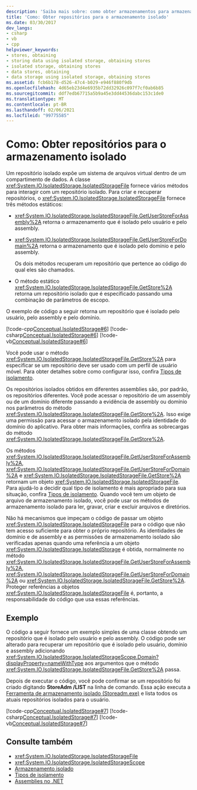 ```yaml
---
description: 'Saiba mais sobre: como obter armazenamentos para armazenamento isolado'
title: 'Como: Obter repositórios para o armazenamento isolado'
ms.date: 03/30/2017
dev_langs:
- csharp
- vb
- cpp
helpviewer_keywords:
- stores, obtaining
- storing data using isolated storage, obtaining stores
- isolated storage, obtaining stores
- data stores, obtaining
- data storage using isolated storage, obtaining stores
ms.assetid: fcb6b178-d526-47c4-b029-e946f880f9db
ms.openlocfilehash: 4d65eb23d4e6935b72dd32926c097f7cf0ab6b85
ms.sourcegitcommit: ddf7edb67715a5b9a45e3dd44536dabc153c1de0
ms.translationtype: MT
ms.contentlocale: pt-BR
ms.lasthandoff: 02/06/2021
ms.locfileid: "99775585"
---
```

# <a name="how-to-obtain-stores-for-isolated-storage"></a>Como: Obter repositórios para o armazenamento isolado

Um repositório isolado expõe um sistema de arquivos virtual dentro de um compartimento de dados. A classe <xref:System.IO.IsolatedStorage.IsolatedStorageFile> fornece vários métodos para interagir com um repositório isolado. Para criar e recuperar repositórios, o <xref:System.IO.IsolatedStorage.IsolatedStorageFile> fornece três métodos estáticos:  
  
- <xref:System.IO.IsolatedStorage.IsolatedStorageFile.GetUserStoreForAssembly%2A> retorna o armazenamento que é isolado pelo usuário e pelo assembly.  
  
- <xref:System.IO.IsolatedStorage.IsolatedStorageFile.GetUserStoreForDomain%2A> retorna o armazenamento que é isolado pelo domínio e pelo assembly.  
  
     Os dois métodos recuperam um repositório que pertence ao código do qual eles são chamados.  
  
- O método estático <xref:System.IO.IsolatedStorage.IsolatedStorageFile.GetStore%2A> retorna um repositório isolado que é especificado passando uma combinação de parâmetros de escopo.  
  
 O exemplo de código a seguir retorna um repositório que é isolado pelo usuário, pelo assembly e pelo domínio.  
  
 [!code-cpp[Conceptual.IsolatedStorage#6](../../../samples/snippets/cpp/VS_Snippets_CLR/conceptual.isolatedstorage/cpp/source6.cpp#6)]
 [!code-csharp[Conceptual.IsolatedStorage#6](../../../samples/snippets/csharp/VS_Snippets_CLR/conceptual.isolatedstorage/cs/source6.cs#6)]
 [!code-vb[Conceptual.IsolatedStorage#6](../../../samples/snippets/visualbasic/VS_Snippets_CLR/conceptual.isolatedstorage/vb/source6.vb#6)]  
  
 Você pode usar o método <xref:System.IO.IsolatedStorage.IsolatedStorageFile.GetStore%2A> para especificar se um repositório deve ser usado com um perfil de usuário móvel. Para obter detalhes sobre como configurar isso, confira [Tipos de isolamento](types-of-isolation.md).  
  
 Os repositórios isolados obtidos em diferentes assemblies são, por padrão, os repositórios diferentes. Você pode acessar o repositório de um assembly ou de um domínio diferente passando a evidência de assembly ou domínio nos parâmetros do método <xref:System.IO.IsolatedStorage.IsolatedStorageFile.GetStore%2A>. Isso exige uma permissão para acessar o armazenamento isolado pela identidade do domínio do aplicativo. Para obter mais informações, confira as sobrecargas do método <xref:System.IO.IsolatedStorage.IsolatedStorageFile.GetStore%2A>.  
  
 Os métodos <xref:System.IO.IsolatedStorage.IsolatedStorageFile.GetUserStoreForAssembly%2A>, <xref:System.IO.IsolatedStorage.IsolatedStorageFile.GetUserStoreForDomain%2A> e <xref:System.IO.IsolatedStorage.IsolatedStorageFile.GetStore%2A> retornam um objeto <xref:System.IO.IsolatedStorage.IsolatedStorageFile>. Para ajudá-lo a decidir qual tipo de isolamento é mais apropriado para sua situação, confira [Tipos de isolamento](types-of-isolation.md). Quando você tem um objeto de arquivo de armazenamento isolado, você pode usar os métodos de armazenamento isolado para ler, gravar, criar e excluir arquivos e diretórios.  
  
 Não há mecanismos que impeçam o código de passar um objeto <xref:System.IO.IsolatedStorage.IsolatedStorageFile> para o código que não tem acesso suficiente para obter o próprio repositório. As identidades de domínio e de assembly e as permissões de armazenamento isolado são verificadas apenas quando uma referência a um objeto <xref:System.IO.IsolatedStorage.IsolatedStorage> é obtida, normalmente no método <xref:System.IO.IsolatedStorage.IsolatedStorageFile.GetUserStoreForAssembly%2A>, <xref:System.IO.IsolatedStorage.IsolatedStorageFile.GetUserStoreForDomain%2A> ou <xref:System.IO.IsolatedStorage.IsolatedStorageFile.GetStore%2A>. Proteger referências a objetos <xref:System.IO.IsolatedStorage.IsolatedStorageFile> é, portanto, a responsabilidade do código que usa essas referências.  
  
## <a name="example"></a>Exemplo  

 O código a seguir fornece um exemplo simples de uma classe obtendo um repositório que é isolado pelo usuário e pelo assembly. O código pode ser alterado para recuperar um repositório que é isolado pelo usuário, domínio e assembly adicionando <xref:System.IO.IsolatedStorage.IsolatedStorageScope.Domain?displayProperty=nameWithType> aos argumentos que o método <xref:System.IO.IsolatedStorage.IsolatedStorageFile.GetStore%2A> passa.  
  
 Depois de executar o código, você pode confirmar se um repositório foi criado digitando **StoreAdm /LIST** na linha de comando. Essa ação executa a [Ferramenta de armazenamento isolado (Storeadm.exe)](../../framework/tools/storeadm-exe-isolated-storage-tool.md) e lista todos os atuais repositórios isolados para o usuário.  
  
 [!code-cpp[Conceptual.IsolatedStorage#7](../../../samples/snippets/cpp/VS_Snippets_CLR/conceptual.isolatedstorage/cpp/source6.cpp#7)]
 [!code-csharp[Conceptual.IsolatedStorage#7](../../../samples/snippets/csharp/VS_Snippets_CLR/conceptual.isolatedstorage/cs/source6.cs#7)]
 [!code-vb[Conceptual.IsolatedStorage#7](../../../samples/snippets/visualbasic/VS_Snippets_CLR/conceptual.isolatedstorage/vb/source6.vb#7)]  
  
## <a name="see-also"></a>Consulte também

- <xref:System.IO.IsolatedStorage.IsolatedStorageFile>
- <xref:System.IO.IsolatedStorage.IsolatedStorageScope>
- [Armazenamento isolado](isolated-storage.md)
- [Tipos de isolamento](types-of-isolation.md)
- [Assemblies no .NET](../assembly/index.md)
